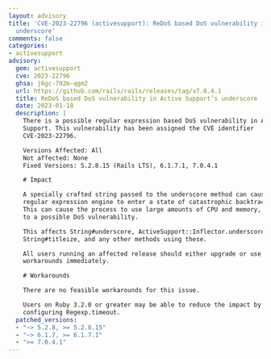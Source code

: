 ```yaml
---
layout: advisory
title: 'CVE-2023-22796 (activesupport): ReDoS based DoS vulnerability in Active Support’s
  underscore'
comments: false
categories:
- activesupport
advisory:
  gem: activesupport
  cve: 2023-22796
  ghsa: j6gc-792m-qgm2
  url: https://github.com/rails/rails/releases/tag/v7.0.4.1
  title: ReDoS based DoS vulnerability in Active Support’s underscore
  date: 2023-01-18
  description: |
    There is a possible regular expression based DoS vulnerability in Active
    Support. This vulnerability has been assigned the CVE identifier
    CVE-2023-22796.

    Versions Affected: All
    Not affected: None
    Fixed Versions: 5.2.8.15 (Rails LTS), 6.1.7.1, 7.0.4.1

    # Impact

    A specially crafted string passed to the underscore method can cause the
    regular expression engine to enter a state of catastrophic backtracking.
    This can cause the process to use large amounts of CPU and memory, leading
    to a possible DoS vulnerability.

    This affects String#underscore, ActiveSupport::Inflector.underscore,
    String#titleize, and any other methods using these.

    All users running an affected release should either upgrade or use one of the
    workarounds immediately.

    # Workarounds

    There are no feasible workarounds for this issue.

    Users on Ruby 3.2.0 or greater may be able to reduce the impact by
    configuring Regexp.timeout.
  patched_versions:
  - "~> 5.2.8, >= 5.2.8.15"
  - "~> 6.1.7, >= 6.1.7.1"
  - ">= 7.0.4.1"
---
```

